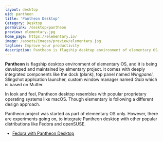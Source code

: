 ```yaml
---
layout: desktop
uid: pantheon
title: 'Pantheon Desktop'
Category: Desktop
permalink: /desktop/pantheon
preview: elementary.jpg
home_page: https://elementary.io/
image: /assets/images/preview/elementary.jpg
tagline: Improve your productivity
description: Pantheon is flagship desktop environment of elementary OS, and it is being developed and maintained by elmentary project.
---
```


**Pantheon** is flagship desktop environment of elementary OS, and it is being developed and maintained
by elmentary project. It comes with deeply integrated components like the dock (plank), top panel named
*Wingpanel*, Slingshot application launcher, custom window manager named *Gala* which is based on Mutter.

In look and feel, Pantheon desktop resembles with popular proprietary operating systems like macOS. Though elementary is following a different design approach.

Pantheon project was started as part of elementary OS only. However, there are experiments going on, to integrate Pantheon desktop with other popular distributions like Fedora and openSUSE.

- [Fedora with Pantheon Desktop](/1-fedora-30-pantheon-screenshots/)